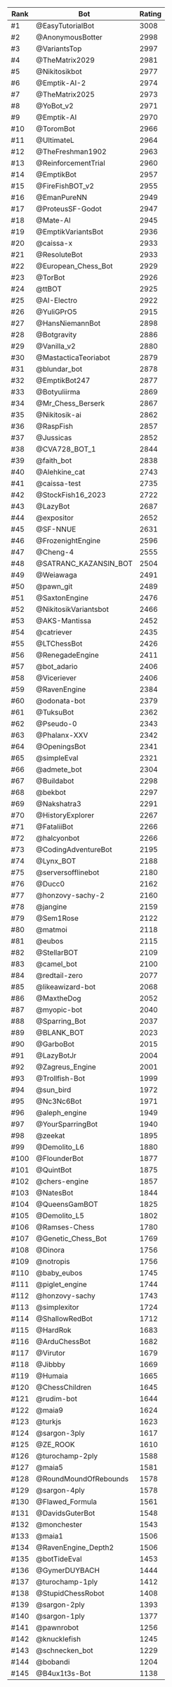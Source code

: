 Rank|Bot|Rating
---|---|---
#1|@EasyTutorialBot|3008
#2|@AnonymousBotter|2998
#3|@VariantsTop|2997
#4|@TheMatrix2029|2981
#5|@Nikitosikbot|2977
#6|@Emptik-AI-2|2974
#7|@TheMatrix2025|2973
#8|@YoBot_v2|2971
#9|@Emptik-AI|2970
#10|@ToromBot|2966
#11|@UltimateL|2964
#12|@TheFreshman1902|2963
#13|@ReinforcementTrial|2960
#14|@EmptikBot|2957
#15|@FireFishBOT_v2|2955
#16|@EmanPureNN|2949
#17|@ProteusSF-Godot|2947
#18|@Mate-AI|2945
#19|@EmptikVariantsBot|2936
#20|@caissa-x|2933
#21|@ResoluteBot|2933
#22|@European_Chess_Bot|2929
#23|@TorBot|2926
#24|@ttBOT|2925
#25|@AI-Electro|2922
#26|@YuliGPrO5|2915
#27|@HansNiemannBot|2898
#28|@Botgravity|2886
#29|@Vanilla_v2|2880
#30|@MastacticaTeoriabot|2879
#31|@blundar_bot|2878
#32|@EmptikBot247|2877
#33|@Botyuliirma|2869
#34|@Mr_Chess_Berserk|2867
#35|@Nikitosik-ai|2862
#36|@RaspFish|2857
#37|@Jussicas|2852
#38|@CVA728_BOT_1|2844
#39|@faith_bot|2838
#40|@Alehkine_cat|2743
#41|@caissa-test|2735
#42|@StockFish16_2023|2722
#43|@LazyBot|2687
#44|@expositor|2652
#45|@SF-NNUE|2631
#46|@FrozenightEngine|2596
#47|@Cheng-4|2555
#48|@SATRANC_KAZANSIN_BOT|2504
#49|@Weiawaga|2491
#50|@pawn_git|2489
#51|@SaxtonEngine|2476
#52|@NikitosikVariantsbot|2466
#53|@AKS-Mantissa|2452
#54|@catriever|2435
#55|@LTChessBot|2426
#56|@RenegadeEngine|2411
#57|@bot_adario|2406
#58|@Viceriever|2406
#59|@RavenEngine|2384
#60|@odonata-bot|2379
#61|@TuksuBot|2362
#62|@Pseudo-0|2343
#63|@Phalanx-XXV|2342
#64|@OpeningsBot|2341
#65|@simpleEval|2321
#66|@admete_bot|2304
#67|@Buildabot|2298
#68|@bekbot|2297
#69|@Nakshatra3|2291
#70|@HistoryExplorer|2267
#71|@FataliiBot|2266
#72|@halcyonbot|2266
#73|@CodingAdventureBot|2195
#74|@Lynx_BOT|2188
#75|@serversofflinebot|2180
#76|@Ducc0|2162
#77|@honzovy-sachy-2|2160
#78|@jangine|2159
#79|@Sem1Rose|2122
#80|@matmoi|2118
#81|@eubos|2115
#82|@StellarBOT|2109
#83|@camel_bot|2100
#84|@redtail-zero|2077
#85|@likeawizard-bot|2068
#86|@MaxtheDog|2052
#87|@myopic-bot|2040
#88|@Sparring_Bot|2037
#89|@BLANK_BOT|2023
#90|@GarboBot|2015
#91|@LazyBotJr|2004
#92|@Zagreus_Engine|2001
#93|@Trollfish-Bot|1999
#94|@sun_bird|1972
#95|@Nc3Nc6Bot|1971
#96|@aleph_engine|1949
#97|@YourSparringBot|1940
#98|@zeekat|1895
#99|@Demolito_L6|1880
#100|@FlounderBot|1877
#101|@QuintBot|1875
#102|@chers-engine|1857
#103|@NatesBot|1844
#104|@QueensGamBOT|1825
#105|@Demolito_L5|1802
#106|@Ramses-Chess|1780
#107|@Genetic_Chess_Bot|1769
#108|@Dinora|1756
#109|@notropis|1756
#110|@baby_eubos|1745
#111|@piglet_engine|1744
#112|@honzovy-sachy|1743
#113|@simplexitor|1724
#114|@ShallowRedBot|1712
#115|@HardRok|1683
#116|@ArduChessBot|1682
#117|@Virutor|1679
#118|@Jibbby|1669
#119|@Humaia|1665
#120|@ChessChildren|1645
#121|@rudim-bot|1644
#122|@maia9|1624
#123|@turkjs|1623
#124|@sargon-3ply|1617
#125|@ZE_ROOK|1610
#126|@turochamp-2ply|1588
#127|@maia5|1581
#128|@RoundMoundOfRebounds|1578
#129|@sargon-4ply|1578
#130|@Flawed_Formula|1561
#131|@DavidsGuterBot|1548
#132|@monchester|1543
#133|@maia1|1506
#134|@RavenEngine_Depth2|1506
#135|@botTideEval|1453
#136|@GymerDUYBACH|1444
#137|@turochamp-1ply|1412
#138|@StupidChessRobot|1408
#139|@sargon-2ply|1393
#140|@sargon-1ply|1377
#141|@pawnrobot|1256
#142|@knucklefish|1245
#143|@schnecken_bot|1229
#144|@bobandi|1204
#145|@B4ux1t3s-Bot|1138

